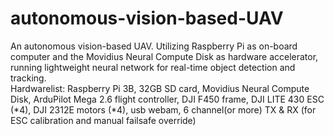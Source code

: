 # autonomous-vision-based-UAV
An autonomous vision-based UAV. Utilizing Raspberry Pi as on-board computer and the Movidius Neural Compute Disk as hardware accelerator, running lightweight neural network for real-time object detection and tracking.
</br>
Hardwarelist: Raspberry Pi 3B, 32GB SD card, Movidius Neural Compute Disk, ArduPilot Mega 2.6 flight controller, DJI F450 frame, DJI LITE 430 ESC (*4), DJI 2312E motors (*4), usb webam, 6 channel(or more) TX & RX (for ESC calibration and manual failsafe override)
